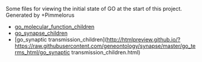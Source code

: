 Some files for viewing the initial state of GO at the start of this project.  Generated by +Pimmelorus

* [go_molecular_function_children](http://htmlpreview.github.io/?https://raw.githubusercontent.com/geneontology/synapse/master/go_terms_html/go_molecular_function_children.html)
* [go_synapse_children](http://htmlpreview.github.io/?https://raw.githubusercontent.com/geneontology/synapse/master/go_terms_html/go_synapse_children.html)
* [go_synaptic transmission_children](http://htmlpreview.github.io/?https://raw.githubusercontent.com/geneontology/synapse/master/go_terms_html/go_synaptic transmission_children.html)
